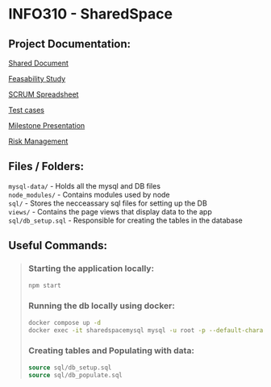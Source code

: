 # INFO310 - SharedSpace

## Project Documentation:
[Shared Document](https://docs.google.com/document/d/1dsslKUIoFYGAVsMLgXbK1OL8lQxgPu3Gu_5K1Iog1M0/edit?usp=sharing)

[Feasability Study](https://docs.google.com/document/d/1JaLbUw4ipO6lABDCIq8vzGexEP9u_air5N-dcGxHvC8/edit?usp=sharing)

[SCRUM Spreadsheet](https://otagouni-my.sharepoint.com/:x:/r/personal/shofe999_student_otago_ac_nz/Documents/INFO310_Project_Management_SharedSpace.xlsm?d=w6ef4d4d876d34f4487d256dcabb2cecc&csf=1&web=1&e=T4PMRQ)

[Test cases](https://otagouni-my.sharepoint.com/:x:/r/personal/shofe999_student_otago_ac_nz/_layouts/15/Doc.aspx?sourcedoc=%7B119FB2AC-A535-43A1-8EF4-ADB2F2B0830F%7D&file=TestCases_template.xlsx&fromShare=true&action=default&mobileredirect=true)

[Milestone Presentation](https://otagouni-my.sharepoint.com/:p:/r/personal/gorma749_student_otago_ac_nz/Documents/Milestone.pptx?d=w434e1499660e404ab87cfafbfc58066e&csf=1&web=1&e=UFEolp)

[Risk Management](https://otagouni-my.sharepoint.com/:x:/r/personal/gorma749_student_otago_ac_nz/_layouts/15/Doc.aspx?sourcedoc=%7B3BD40AD4-CA69-4BC9-B2ED-45D73C4C531F%7D&file=Risk%20Management.xlsx&action=default&mobileredirect=true&DefaultItemOpen=1&ct=1746232799650&wdOrigin=OFFICECOM-WEB.START.EDGEWORTH&cid=d71edbd5-d6b3-4e4e-b612-faa8bf0a0cdd&wdPreviousSessionSrc=HarmonyWeb&wdPreviousSession=a52b87e3-7d08-415a-89a6-128d68be09f5)

## Files / Folders:
`mysql-data/` - Holds all the mysql and DB files\
`node_modules/` - Contains modules used by node\
`sql/` - Stores the necceassary sql files for setting up the DB\
`views/` - Contains the page views that display data to the app\
`sql/db_setup.sql` - Responsible for creating the tables in the database

## Useful Commands:
>### Starting the application locally:
>```bash
>npm start
>```
> 
>### Running the db locally using docker:
>```bash
>docker compose up -d
>docker exec -it sharedspacemysql mysql -u root -p --default-character-set=utf8mb4
>```
>
>### Creating tables and Populating with data:
>```sql
>source sql/db_setup.sql
>source sql/db_populate.sql
>```